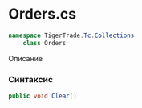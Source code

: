 
# Orders.cs
```csharp
namespace TigerTrade.Tc.Collections  
    class Orders
```

Описание

### Синтаксис
```csharp
public void Clear()
```


                    
                    